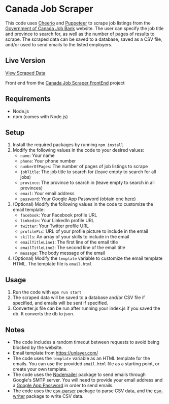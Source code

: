 <h1>Canada Job Scraper</h1>

<p>This code uses <a href="https://cheerio.js.org/">Cheerio</a> and <a href="https://pptr.dev/">Puppeteer</a> to scrape job listings from the <a href="https://www.jobbank.gc.ca">Government of Canada Job Bank</a> website. The user can specify the job title and province to search for, as well as the number of pages of results to scrape. The scraped data can be saved to a database, saved as a CSV file, and/or used to send emails to the listed employers.</p>

<h2>Live Version</h2>

<a href="https://gregarious-marshmallow-f9324b.netlify.app/" target="_blank">View Scraped Data</a>
<p>Front end from the <a href="https://github.com/M3D3L/CanadaJobScraperFrontEnd" target="_blank">Canada Job Scraper FrontEnd</a> project</p>

<h2>Requirements</h2>
<ul>
  <li>Node.js</li>
  <li>npm (comes with Node.js)</li>
</ul>

<h2>Setup</h2>
<ol>
  <li>Install the required packages by running <code>npm install</code></li>
  <li>Modify the following values in the code to your desired values:
    <ul>
      <li><code>name</code>: Your name</li>
      <li><code>phone</code>: Your phone number</li>
      <li><code>numberOfPages</code>: The number of pages of job listings to scrape</li>
      <li><code>jobTitle</code>: The job title to search for (leave empty to search for all jobs)</li>
      <li><code>province</code>: The province to search in (leave empty to search in all provinces)</li>
      <li><code>email</code>: Your email address</li>
      <li><code>password</code>: Your Google App Password (obtain one <a href="https://myaccount.google.com/apppasswords">here</a>)</li>
    </ul>
  </li>
  <li>(Optional) Modify the following values in the code to customize the email template:
    <ul>
      <li><code>facebook</code>: Your Facebook profile URL</li>
      <li><code>linkedin</code>: Your LinkedIn profile URL</li>
      <li><code>twitter</code>: Your Twitter profile URL</li>
      <li><code>profilePic</code>: URL of your profile picture to include in the email</li>
      <li><code>skills</code>: An array of your skills to include in the email</li>
      <li><code>emailTitleLine1</code>: The first line of the email title</li>
      <li><code>emailTitleLine2</code>: The second line of the email title</li>
      <li><code>message</code>: The body message of the email</li>
    </ul>
  </li>
  <li>(Optional) Modify the <code>template</code> variable to customize the email template HTML. The template file is <code>email.html</code></li>
</ol>

<h2>Usage</h2>
<ol>
  <li>Run the code with <code>npm run start</code></li>
  <li>The scraped data will be saved to a database and/or CSV file if specified, and emails will be sent if specified.</li>
  <li>Converter.js file can be run after running your index.js if you saved the db. It converts the db to json.</li>
</ol>

<h2>Notes</h2>
<ul>
  <li>The code includes a random timeout between requests to avoid being blocked by the website.</li>
  <li>Email template from <a href="https://unlayer.com/templates">https://unlayer.com/</a></li>
  <li>The code uses the <code>template</code> variable as an HTML template for the emails. You can use the provided <code>email.html</code> file as a starting point, or create your own template.</li>
  <li>The code uses the <a href="https://nodemailer.com/about/">Nodemailer</a> package to send emails through Google's SMTP server. You will need to provide your email address and a <a href="https://myaccount.google.com/apppasswords">Google App Password</a> in order to send emails.</li>
  <li>The code uses the <a href="https://www.npmjs.com/package/csv-parser">csv-parser</a> package to parse CSV data, and the <a href="https://www.npmjs.com/package/csv-writer">csv-writer</a> package to write CSV data.
  </li>
</ul>